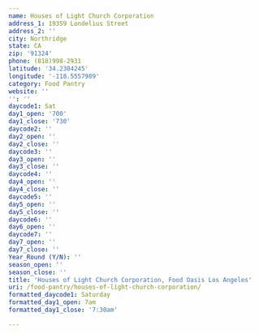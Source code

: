 ```yaml
---
name: Houses of Light Church Corporation
address_1: 19359 Londelius Street
address_2: ''
city: Northridge
state: CA
zip: '91324'
phone: (818)998-2931
latitude: '34.2304245'
longitude: '-118.5557989'
category: Food Pantry
website: ''
'': ''
daycode1: Sat
day1_open: '700'
day1_close: '730'
daycode2: ''
day2_open: ''
day2_close: ''
daycode3: ''
day3_open: ''
day3_close: ''
daycode4: ''
day4_open: ''
day4_close: ''
daycode5: ''
day5_open: ''
day5_close: ''
daycode6: ''
day6_open: ''
daycode7: ''
day7_open: ''
day7_close: ''
Year_Round (Y/N): ''
season_open: ''
season_close: ''
title: 'Houses of Light Church Corporation, Food Oasis Los Angeles'
uri: /food-pantry/houses-of-light-church-corporation/
formatted_daycode1: Saturday
formatted_day1_open: 7am
formatted_day1_close: '7:30am'

---
```

